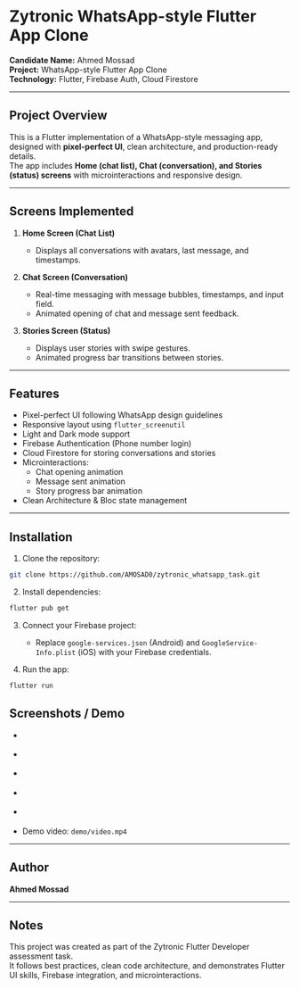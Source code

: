 # Zytronic WhatsApp-style Flutter App Clone

**Candidate Name:** Ahmed Mossad  
**Project:** WhatsApp-style Flutter App Clone  
**Technology:** Flutter, Firebase Auth, Cloud Firestore

---

## Project Overview

This is a Flutter implementation of a WhatsApp-style messaging app, designed with **pixel-perfect UI**, clean architecture, and production-ready details.  
The app includes **Home (chat list), Chat (conversation), and Stories (status) screens** with microinteractions and responsive design.

---

## Screens Implemented

1. **Home Screen (Chat List)**

   - Displays all conversations with avatars, last message, and timestamps.

2. **Chat Screen (Conversation)**

   - Real-time messaging with message bubbles, timestamps, and input field.
   - Animated opening of chat and message sent feedback.

3. **Stories Screen (Status)**
   - Displays user stories with swipe gestures.
   - Animated progress bar transitions between stories.

---

## Features

- Pixel-perfect UI following WhatsApp design guidelines
- Responsive layout using `flutter_screenutil`
- Light and Dark mode support
- Firebase Authentication (Phone number login)
- Cloud Firestore for storing conversations and stories
- Microinteractions:
  - Chat opening animation
  - Message sent animation
  - Story progress bar animation
- Clean Architecture & Bloc state management

---

## Installation

1. Clone the repository:

```bash
git clone https://github.com/AMOSAD0/zytronic_whatsapp_task.git

```

2. Install dependencies:

```bash
flutter pub get
```

3. Connect your Firebase project:

   - Replace `google-services.json` (Android) and `GoogleService-Info.plist` (iOS) with your Firebase credentials.

4. Run the app:

```bash
flutter run
```

## Screenshots / Demo

- [](screenshots/Screenshot_20251029-174417.jpg)
- [](screenshots/Screenshot_20251029-174425.jpg)
- [](screenshots/Screenshot_20251029-174435.jpg)
- [](screenshots/Screenshot_20251029-174440.jpg)
- [](screenshots/Screenshot_20251029-174449.jpg)

- Demo video: `demo/video.mp4`

---

## Author

**Ahmed Mossad**

---

## Notes

This project was created as part of the Zytronic Flutter Developer assessment task.  
It follows best practices, clean code architecture, and demonstrates Flutter UI skills, Firebase integration, and microinteractions.

